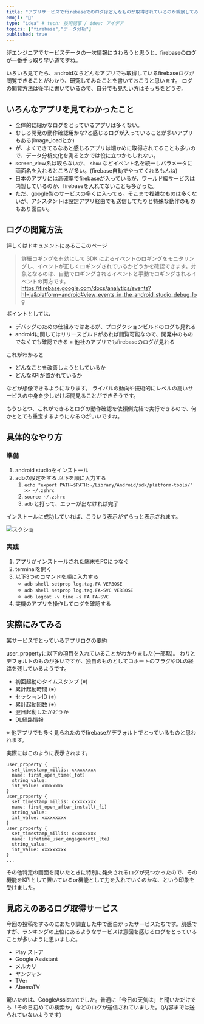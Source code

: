 ```yaml
---
title: "アプリサービスでfirebaseでのログはどんなものが取得されているのか観察してみた"
emoji: "🦅"
type: "idea" # tech: 技術記事 / idea: アイデア
topics: ["firebase","データ分析"]
published: true
---
```


非エンジニアでサービスデータの一次情報にさわろうと思うと、firebaseのログが一番手っ取り早い道ですね。

いろいろ見てたら、androidならどんなアプリでも取得しているfirebaseログが閲覧できることがわかり、研究してみたことを書いておこうと思います。
ログの閲覧方法は後半に書いているので、自分でも見たい方はそっちをどうぞ。

## いろんなアプリを見てわかったこと

- 全体的に細かなログをとっているアプリは多くない。
- むしろ開発の動作確認用かな?と感じるログが入っていることが多いアプリもある(image_loadとか)
- が、よくできてるなあと感じるアプリは細かめに取得されてることも多いので、データ分析文化を測るとかでは役に立つかもしれない。
- screen_view系は取らないか、 `show` などイベント名を統一しパラメータに画面名を入れるところが多い。(firebase自動でやってくれるもんね)
- 日本のアプリには高確率でfirebaseが入っているが、ワールド級サービスは内製しているのか、firebaseを入れてないことも多かった。
- ただ、google製のサービスの多くに入ってる。そこまで複雑なものは多くないが、アシスタントは設定アプリ経由でも送信してたりと特殊な動作のものもあり面白い。

## ログの閲覧方法

詳しくはドキュメントにあるここのページ
> 詳細ロギングを有効にして SDK によるイベントのロギングをモニタリングし、イベントが正しくロギングされているかどうかを確認できます。対象となるのは、自動でロギングされるイベントと手動でロギングされるイベントの両方です。
https://firebase.google.com/docs/analytics/events?hl=ja&platform=android#view_events_in_the_android_studio_debug_log

ポイントとしては、
- デバッグのための仕組みではあるが、プロダクションビルドのログも見れる
- androidに関してはリリースビルドがあれば閲覧可能なので、開発中のものでなくても確認できる = 他社のアプリでもfirebaseのログが見れる

これがわかると
- どんなことを改善しようとしているか
- どんなKPIが置かれているか

などが想像できるようになります。
ライバルの動向や技術的にレベルの高いサービスの中身を少しだけ垣間見ることができそうです。

もうひとつ、これができるとログの動作確認を依頼側完結で実行できるので、何かととても重宝するようになるのがいいですね。

## 具体的なやり方

### 準備
1. android studioをインストール
2. adbの設定をする
    以下を順に入力する
    1. `echo "export PATH=$PATH:~/Library/Android/sdk/platform-tools/" >> ~/.zshrc`
    2. `source ~/.zshrc`
    3. `adb` と打って、エラーが出なければ完了 

インストールに成功していれば、こういう表示がずらっと表示されます。

![スクショ](https://storage.googleapis.com/zenn-user-upload/1efff03e022d00dc9939c7ef.png)

### 実践
1. アプリがインストールされた端末をPCにつなぐ
2. terminalを開く
3. 以下3つのコマンドを順に入力する
    - `adb shell setprop log.tag.FA VERBOSE`
    - `adb shell setprop log.tag.FA-SVC VERBOSE`
    - `adb logcat -v time -s FA FA-SVC`
4. 実機のアプリを操作してログを確認する

## 実際にみてみる

某サービスでとっているアプリログの要約

user_propertyに以下の項目を入れていることがわかりました(一部略)。
わりとデフォルトのものが多いですが、独自のものとしてコホートのフラグやDLの経路を残しているようです。

- 初回起動のタイムスタンプ (※)
- 累計起動時間 (※)
- セッションID (※)
- 累計起動回数 (※)
- 翌日起動したかどうか
- DL経路情報

※ 他アプリでも多く見られたのでfirebaseがデフォルトでとっているものと思われます。

実際にはこのように表示されます。
```
user_property {
  set_timestamp_millis: xxxxxxxxx
  name: first_open_time(_fot)
  string_value: 
  int_value: xxxxxxxx
}
user_property {
  set_timestamp_millis: xxxxxxxxx
  name: first_open_after_install(_fi)
  string_value: 
  int_value: xxxxxxxxx
}
user_property {
  set_timestamp_millis: xxxxxxxxx
  name: lifetime_user_engagement(_lte)
  string_value: 
  int_value: xxxxxxxxx
}
...
```

その他特定の画面を開いたときに特別に発火されるログが見つかったので、その機能をKPIとして置いているor機能として力を入れていくのかな、という印象を受けました。

## 見応えのあるログ取得サービス

今回の投稿をするのにあたり調査した中で面白かったサービスたちです。肌感ですが、ランキングの上位にあるようなサービスは意図を感じるログをとっていることが多いように思いました。

- Play ストア
- Google Assistant
- メルカリ
- ヤンジャン
- TVer
- AbemaTV

驚いたのは、GoogleAssistantでした。普通に「今日の天気は」と聞いただけでも「その日初めての検索か」などのログが送信されていました。（内容までは送られていないようです）
